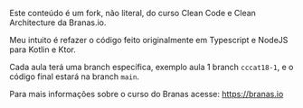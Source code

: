 Este conteúdo é um fork, não literal, do curso Clean Code e Clean Architecture da Branas.io.

Meu intuito é refazer o código feito originalmente em Typescript e NodeJS para Kotlin e Ktor.

Cada aula terá uma branch específica, exemplo aula 1 branch `cccat18-1`, e o código final estará na branch `main`.

Para mais informações sobre o curso do Branas acesse: https://branas.io
